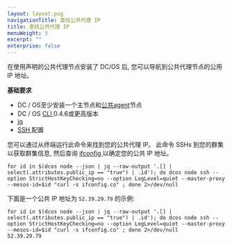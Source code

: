 ```yaml
---
layout: layout.pug
navigationTitle: 查找公共代理 IP
title: 查找公共代理 IP
menuWeight: 3
excerpt: ""
enterprise: false
---
```

<!-- This source repo for this topic is https://github.com/dcos/dcos-docs -->

在使用声明的公共代理节点安装了 DC/OS 后, 您可以导航到公共代理节点的公用 IP 地址。

**基础要求**

- DC / OS至少安装一个主节点和[公共agent](/1.10/overview/concepts/#public-agent-node)节点
- DC / OS [ CLI ](/1.10/cli/) 0.4.6或更高版本
- [jq](https://github.com/stedolan/jq/wiki/Installation)
- [ SSH ](/1.10/administering-clusters/sshcluster/) 配置

您可以通过从终端运行此命令来找到您的公共代理 IP。 此命令 SSHs 到您的群集以获取群集信息, 然后查询 [ ifconfig ](https://ifconfig.co/) 以确定您的公共 IP 地址。

    for id in $(dcos node --json | jq --raw-output '.[] | select(.attributes.public_ip == "true") | .id'); do dcos node ssh --option StrictHostKeyChecking=no --option LogLevel=quiet --master-proxy --mesos-id=$id "curl -s ifconfig.co" ; done 2>/dev/null
    

下面是一个公共 IP 地址为 ` 52.39.29.79 ` 的示例:

    for id in $(dcos node --json | jq --raw-output '.[] | select(.attributes.public_ip == "true") | .id'); do dcos node ssh --option StrictHostKeyChecking=no --option LogLevel=quiet --master-proxy --mesos-id=$id "curl -s ifconfig.co" ; done 2>/dev/null
    52.39.29.79